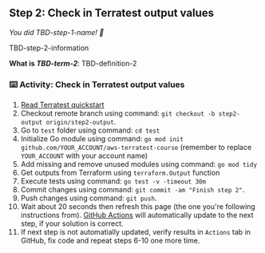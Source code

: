 <!--
  <<< Author notes: Step 2 >>>
  Start this step by acknowledging the previous step.
  Define terms and link to docs.github.com.
-->

## Step 2: Check in Terratest output values

_You did TBD-step-1-name! :tada:_

TBD-step-2-information

**What is _TBD-term-2_**: TBD-definition-2

### :keyboard: Activity: Check in Terratest output values

1. [Read Terratest quickstart](https://terratest.gruntwork.io/docs/getting-started/quick-start/)
2. Checkout remote branch using command: ``git checkout -b step2-output origin/step2-output``.
3. Go to ``test`` folder using command: ``cd test``
4. Initialize Go module using command: ``go mod init github.com/YOUR_ACCOUNT/aws-terratest-course`` (remember to replace ``YOUR_ACCOUNT`` with your account name)
5. Add missing and remove unused modules using command: ``go mod tidy``
6. Get outputs from Terraform using ``terraform.Output`` function
7. Execute tests using command: ``go test -v -timeout 30m``
8. Commit changes using command: ``git commit -am "Finish step 2"``.
9. Push changes using command: ``git push``.
10. Wait about 20 seconds then refresh this page (the one you're following instructions from). [GitHub Actions](https://docs.github.com/en/actions) will automatically update to the next step, if your solution is correct. 
11. If next step is not automatially updated, verify results in ``Actions`` tab in GitHub, fix code and repeat steps 6-10 one more time.

